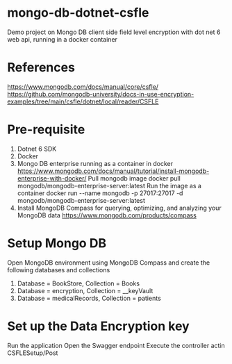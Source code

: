 # mongo-db-dotnet-csfle
Demo project on Mongo DB client side field level encryption with dot net 6 web api, running in a docker container

# References
https://www.mongodb.com/docs/manual/core/csfle/
https://github.com/mongodb-university/docs-in-use-encryption-examples/tree/main/csfle/dotnet/local/reader/CSFLE

# Pre-requisite
1. Dotnet 6 SDK
2. Docker
3. Mongo DB enterprise running as a container in docker
https://www.mongodb.com/docs/manual/tutorial/install-mongodb-enterprise-with-docker/
Pull mongodb image
docker pull mongodb/mongodb-enterprise-server:latest
Run the image as a container
docker run --name mongodb -p 27017:27017 -d mongodb/mongodb-enterprise-server:latest
4. Install MongoDB Compass for querying, optimizing, and analyzing your MongoDB data
https://www.mongodb.com/products/compass

# Setup Mongo DB
Open MongoDB environment using MongoDB Compass and create the following databases and collections
1. Database = BookStore, Collection = Books
2. Database = encryption, Collection = __keyVault
3. Database = medicalRecords, Collection = patients

# Set up the Data Encryption key
Run the application
Open the Swagger endpoint
Execute the controller actin CSFLESetup/Post
